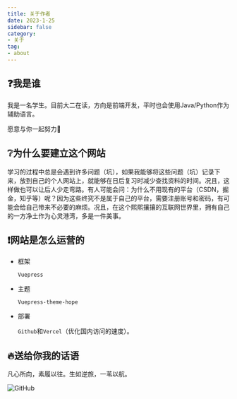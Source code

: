 ```yaml
---
title: 关于作者
date: 2023-1-25
sidebar: false
category:
- 关于
tag:
- about
---
```




## :question:我是谁

我是一名学生。目前大二在读，方向是前端开发，平时也会使用Java/Python作为辅助语言。

愿意与你一起努力:muscle:

## :grey_question:为什么要建立这个网站

学习的过程中总是会遇到许多问题（坑），如果我能够将这些问题（坑）记录下来，放到自己的个人网站上，就能够在日后复习时减少查找资料的时间。况且，这样做也可以让后人少走弯路。有人可能会问：为什么不用现有的平台（CSDN，掘金，知乎等）呢？因为这些终究不是属于自己的平台，需要注册账号和密码，有可能会给自己带来不必要的麻烦。况且，在这个熙熙攘攘的互联网世界里，拥有自己的一方净土作为心灵港湾，多是一件美事。

## :heavy_exclamation_mark:网站是怎么运营的

- 框架

   `Vuepress`

- 主题

  `Vuepress-theme-hope`

- 部署

   `Github`和`Vercel`（优化国内访问的速度）。

## :fire:送给你我的话语

凡心所向，素履以往。生如逆旅，一苇以航。



![GitHub](https://ghchart.rshah.org/409ba5/etheral12138)
